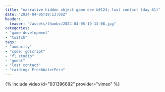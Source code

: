 ```yaml
---
title: "narrative hidden object game dev &#124; lost contact (day 61)"
date: "2024-04-05T19:13:08Z"
header:
  teaser: "/assets/thumbs/2024-04-05-19-13-08.jpg"
categories:
- "game development"
- "twitch"
tags:
- "audacity"
- "code: gdscript"
- "fl studio"
- "godot"
- "lost contact"
- "raiding: FreshWaterFern"
---
```

{% include video id="931396682" provider="vimeo" %}

